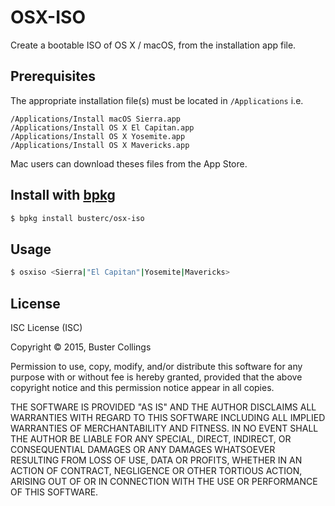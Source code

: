 # OSX-ISO

Create a bootable ISO of OS X / macOS, from the installation app file.

## Prerequisites

The appropriate installation file(s) must be located in `/Applications` i.e.

```
/Applications/Install macOS Sierra.app
/Applications/Install OS X El Capitan.app
/Applications/Install OS X Yosemite.app
/Applications/Install OS X Mavericks.app
```

Mac users can download theses files from the App Store.

## Install with [bpkg](https://github.com/bpkg/bpkg)

```sh
$ bpkg install busterc/osx-iso
```

## Usage

```sh
$ osxiso <Sierra|"El Capitan"|Yosemite|Mavericks>
```

## License

ISC License (ISC)

Copyright &copy; 2015, Buster Collings

Permission to use, copy, modify, and/or distribute this software for any purpose with or without fee is hereby granted, provided that the above copyright notice and this permission notice appear in all copies.

THE SOFTWARE IS PROVIDED "AS IS" AND THE AUTHOR DISCLAIMS ALL WARRANTIES WITH REGARD TO THIS SOFTWARE INCLUDING ALL IMPLIED WARRANTIES OF MERCHANTABILITY AND FITNESS. IN NO EVENT SHALL THE AUTHOR BE LIABLE FOR ANY SPECIAL, DIRECT, INDIRECT, OR CONSEQUENTIAL DAMAGES OR ANY DAMAGES WHATSOEVER RESULTING FROM LOSS OF USE, DATA OR PROFITS, WHETHER IN AN ACTION OF CONTRACT, NEGLIGENCE OR OTHER TORTIOUS ACTION, ARISING OUT OF OR IN CONNECTION WITH THE USE OR PERFORMANCE OF THIS SOFTWARE.
